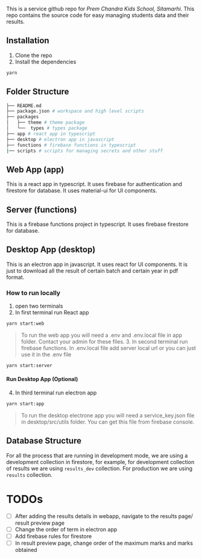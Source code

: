This is a service github repo for _Prem Chandra Kids School, Sitamarhi_. This repo contains the source code for easy managing students data and their results.

## Installation

1. Clone the repo
2. Install the dependencies

```bash
yarn
```

## Folder Structure

```bash
├── README.md
├── package.json # workspace and high level scripts
├── packages
│   ├── theme # theme package
│   └──  types # types package
├── app # react app in typescript
├── desktop # electron app in javascript
├── functions # firebase functions in typescript
|── scripts # scripts for managing secrets and other stuff
```

## Web App (app)

This is a react app in typescript. It uses firebase for authentication and firestore for database. It uses material-ui for UI components.

## Server (functions)

This is a firebase functions project in typescript. It uses firebase firestore for database.

## Desktop App (desktop)

This is an electron app in javascript. It uses react for UI components. It is just to download all the result of certain batch and certain year in pdf format.

### How to run locally

1. open two terminals
2. In first terminal run React app

```bash
yarn start:web
```

> To run the web app you will need a .env and .env.local file in app folder. Contact your admin for these files. 3. In second terminal run firebase functions. In .env.local file add server local url or you can just use it in the .env file

```bash
yarn start:server
```

#### Run Desktop App (Optional)

4. In third terminal run electron app

```bash
yarn start:app
```

> To run the desktop electrone app you will need a service_key.json file in desktop/src/utils folder. You can get this file from firebase console.

## Database Structure

For all the process that are running in development mode, we are using a development collection in firestore, for example, for development collection of results we are using `results_dev` collection. For production we are using `results` collection.

# TODOs

- [ ] After adding the results details in webapp, navigate to the results page/ result preview page
- [ ] Change the order of term in electron app
- [ ] Add firebase rules for firestore
- [ ] In result preview page, change order of the maximum marks and marks obtained
